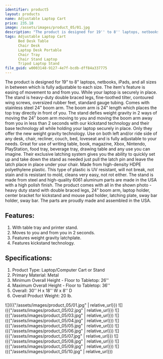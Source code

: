 ```yaml
---
identifier: product5
layout: products
name: Adjustable Laptop Cart
price: 235.18
image: /assets/images/product_05/01.jpg
description: "The product is designed for 19'' to 8'' laptops, netbooks, iPads, and all sizes in between which is fully adjustable to each size. The item's feature is easing of movement to and from you."
tags: Adjustable Laptop Cart
      Bed Desk Table
      Chair Desk
      Laptop Desk Portable
      Chair Tray
      Chair Stand Laptop
      Tripod Laptop Stand
file_guid: w0003148-9127-4e7f-bcdb-dff84a337775
---
```

The product is designed for 19" to 8" laptops, netbooks, iPads, and all sizes in between which is fully adjustable to each size. The item's feature is easing of movement to and from you. While your laptop is securely in place. The stand is heavy-duty double braced legs, fine-toothed tilter, contoured wing screws, oversized rubber feet, standard gauge tubing. Comes with stainless steel 24" boom arm. The boom arm is 24" length which places the top tray directly in front of you. The stand defies weight gravity in 2 ways of moving the 24" boom arm moving to you and moving the boom arm away from you in less than 2 seconds with our kickstand technology and their base technology all while holding your laptop securely in place. Only they offer the new weight gravity technology. Use on both left and/or ride side of any desk, chair, recliner, couch, bed, loveseat and is fully adjustable to your needs. Great for use of writing table, book, magazine, Xbox, Nintendo, PlayStation, food tray, beverage tray, drawing table and any use you can imagine. Their exclusive latching system gives you the ability to quickly set up and take down the stand as needed just pull the latch pin and leave the latch place in place under your chair. Made from high-density HDPE polyethylene plastic. This type of plastic is UV resistant, will not break, not stain and is resistant to mold, cleans very easy, not rot either. The stand is made from steel and high-quality 6061 aluminum parts are made in the USA with a high polish finish. The product comes with all in the shown photo - heavy duty stand with double braced legs, 24" boom arm, laptop holder, center bracket for kickstand and mouse pad holder, latching plate, sway bar holder, sway bar. The parts are proudly made and assembled in the USA.

## Features:
1. With table tray and printer stand.
2. Moves to you and from you in 2 seconds.
3. Features weight gravity latchplate.
4. Features kickstand technology.


## Specifications:
1. Product Type: Laptop/Computer Cart or Stand
2. Primary Material: Metal
3. Minimum Overall Height - Floor to Tabletop: 26''
4. Maximum Overall Height - Floor to Tabletop: 36''
5. Overall: 30'' H x 18'' W x 8'' D
6. Overall Product Weight: 20 lb.

![]({{"/assets/images/product_05/01.jpg" | relative_url}})
![]({{"/assets/images/product_05/02.jpg" | relative_url}})
![]({{"/assets/images/product_05/03.jpg" | relative_url}})
![]({{"/assets/images/product_05/04.jpg" | relative_url}})
![]({{"/assets/images/product_05/05.jpg" | relative_url}})
![]({{"/assets/images/product_05/06.jpg" | relative_url}})
![]({{"/assets/images/product_05/07.jpg" | relative_url}})
![]({{"/assets/images/product_05/08.jpg" | relative_url}})
![]({{"/assets/images/product_05/09.jpg" | relative_url}})
![]({{"/assets/images/product_05/10.jpg" | relative_url}})